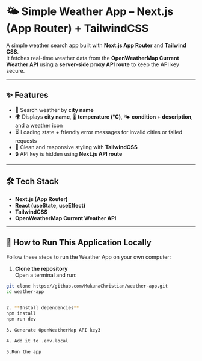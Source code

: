 # 🌤️ Simple Weather App – Next.js (App Router) + TailwindCSS

A simple weather search app built with **Next.js App Router** and **Tailwind CSS**.  
It fetches real-time weather data from the **OpenWeatherMap Current Weather API** using a **server-side proxy API route** to keep the API key secure.

---

## ✨ Features
- 🔎 Search weather by **city name**
- 🌍 Displays **city name**, 🌡️ **temperature (°C)**, 🌤️ **condition + description**, and a weather icon
- ⏳ Loading state + friendly error messages for invalid cities or failed requests
- 🎨 Clean and responsive styling with **TailwindCSS**
- 🔒 API key is hidden using **Next.js API route**

---

## 🛠️ Tech Stack
- **Next.js (App Router)**
- **React (useState, useEffect)**
- **TailwindCSS**
- **OpenWeatherMap Current Weather API**

---

## 🚀 How to Run This Application Locally

Follow these steps to run the Weather App on your own computer:

1. **Clone the repository**  
Open a terminal and run:
```bash
git clone https://github.com/MukunaChristian/weather-app.git
cd weather-app


2. **Install dependencies**  
npm install
npm run dev

3. Generate OpenWeatherMap API key3

4. Add it to .env.local

5.Run the app




